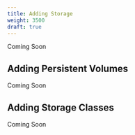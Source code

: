 ```yaml
---
title: Adding Storage
weight: 3500
draft: true
---
```

Coming Soon

## Adding Persistent Volumes

Coming Soon

## Adding Storage Classes

Coming Soon
